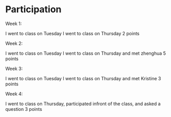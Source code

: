 Participation
=============
Week 1:

I went to class on Tuesday
I went to class on Thursday
2 points

Week 2:

I went to class on Tuesday
I went to class on Thursday and met zhenghua
5 points

Week 3:

I went to class on Tuesday
I went to class on Thursday and met Kristine
3 points

Week 4:

I went to class on Thursday, participated infront of the class, and asked a question
3 points
